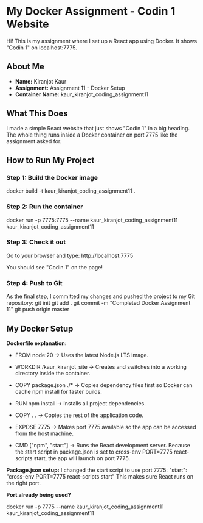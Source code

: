 # My Docker Assignment - Codin 1 Website

Hi! This is my assignment where I set up a React app using Docker. It shows "Codin 1" on localhost:7775.

## About Me
- **Name:** Kiranjot Kaur
- **Assignment:** Assignment 11 - Docker Setup
- **Container Name:** kaur_kiranjot_coding_assignment11

## What This Does

I made a simple React website that just shows "Codin 1" in a big heading. The whole thing runs inside a Docker container on port 7775 like the assignment asked for.


## How to Run My Project

### Step 1: Build the Docker image

docker build -t kaur_kiranjot_coding_assignment11 .

### Step 2: Run the container

docker run -p 7775:7775 --name kaur_kiranjot_coding_assignment11 kaur_kiranjot_coding_assignment11


### Step 3: Check it out
Go to your browser and type: http://localhost:7775

You should see "Codin 1" on the page!

### Step 4: Push to Git
As the final step, I committed my changes and pushed the project to my Git repository:
git init
git add .
git commit -m "Completed Docker Assignment 11"
git push origin master


## My Docker Setup

**Dockerfile explanation:**
- FROM node:20 → Uses the latest Node.js LTS image.

- WORKDIR /kaur_kiranjot_site → Creates and switches into a working directory inside the container.

- COPY package.json ./* → Copies dependency files first so Docker can cache npm install for faster builds.

- RUN npm install → Installs all project dependencies.

- COPY . . → Copies the rest of the application code.

- EXPOSE 7775 → Makes port 7775 available so the app can be accessed from the host machine.

- CMD ["npm", "start"] → Runs the React development server. Because the start script in package.json is set to cross-env PORT=7775 react-scripts start, the app will launch on port 7775.

**Package.json setup:**
I changed the start script to use port 7775:
"start": "cross-env PORT=7775 react-scripts start"
This makes sure React runs on the right port.


**Port already being used?**

docker run -p 7775 --name kaur_kiranjot_coding_assignment11 kaur_kiranjot_coding_assignment11



